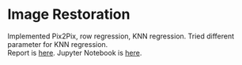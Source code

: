 # Image Restoration
Implemented Pix2Pix, row regression, KNN regression. Tried different parameter for KNN regression.  
Report is [here](./report.pdf). Jupyter Notebook is [here](./code/image-restoration.ipynb).